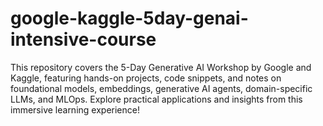 # google-kaggle-5day-genai-intensive-course
This repository covers the 5-Day Generative AI Workshop by Google and Kaggle, featuring hands-on projects, code snippets, and notes on foundational models, embeddings, generative AI agents, domain-specific LLMs, and MLOps. Explore practical applications and insights from this immersive learning experience!
